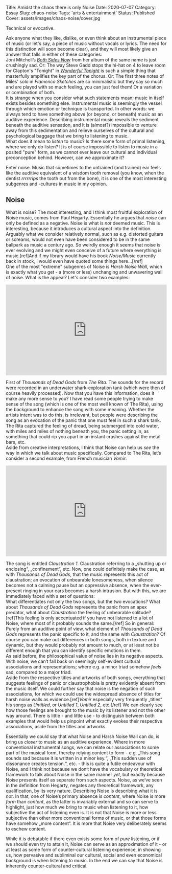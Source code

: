 Title: Amidst the chaos there is only Noise
Date: 2020-07-07
Category: Essay
Slug: chaos-noise
Tags: 'arts & entertainment'
Status: Published
Cover: assets/images/chaos-noise/cover.jpg

Technical or evocative.

Ask anyone what they like, dislike, or even think about an instrumental piece of music (or let's say, a piece of music without vocals or lyrics. The need for this distinction will soon become clear), and they will most likely give an answer that falls in either of these categories:  
Joni Mitchell’s [*Both Sides Now*](https://youtu.be/aCnf46boC3I) from her album of the same name is just crushingly sad. Or: The way Steve Gadd stops the hi-hat on 4 to leave room for Clapton's "Tonight" in [*Wonderful Tonight*](https://youtu.be/SZiods4xwmM) is such a simple thing that masterfully amplifies the key part of the chorus. Or: The first three notes of Miles' solo in *Flamenco Sketches* are so minimalistic but they say so much and are played with so much feeling, you can just feel them! Or a variation or combination of both.  
It is strange when you consider what such statements mean; music in itself exists besides something else. Instrumental music is seemingly the vessel through which emotion or technique is transported. In other words: we always tend to have something above (or beyond, or beneath) music as an auditive experience. Describing instrumental music reveals the sediment beneath the auditive sensation, and it is (almost?) impossible to venture away from this sedimentation and relieve ourselves of the cultural and psychological baggage that we bring to listening to music.  
What does it mean to *listen* to music? Is there some form of primal listening, where we only do listen? It is of course impossible to listen to music in a posited "pure" form, as we cannot ever leave our cultural and individual preconception behind. However, can we approximate it?

Enter noise. Music that sometimes to the untrained (and trained) ear feels like the auditive equivalent of a wisdom tooth removal (you know, when the dentist *rrrrrrips* the tooth out from the bone), it is one of the most interesting subgenres and -cultures in music in my opinion.

## Noise

What is noise? The most interesting, and I think most fruitful exploration of Noise music, comes from Paul Hegarty. Essentially he argues that *noise* can only be defined as a negative. Noise is what is *not* deemed music. This is interesting, because it introduces a cultural aspect into the definition. Arguably what we consider relatively normal, such as e.g. distorted guitars or screams, would not even have been considered to be in the same ballpark as music a century ago. So weirdly enough it seems that noise is ever evolving and we might even conceive of a future where everything is music.[ref]And if my library would have his book *Noise/Music* currently back in stock, I would even have quoted some things here...[/ref]  
One of the most "extreme" subgenres of Noise is *Harsh Noise Wall*, which is exactly what you get - a (more or less) unchanging and unwavering wall of noise. What is the appeal? Let's consider two examples:

<div class="container" style="position:relative;height:0;width:100%;padding-bottom: 56.25%;">
<iframe src="https://www.youtube.com/embed/SIhEtV-hnSw" frameborder="0" allow="autoplay; encrypted-media;" allowfullscreen class="video" style="position:absolute;width:100%;height:100%"></iframe>
</div>

First of *Thousands of Dead Gods* from *The Rita*. The sounds for the record were recorded in an underwater shark-exploration tank (which were then of course heavily processed). Now that you have this information, does it make any more sense to you? I have read some people trying to make sense of the song (which is one of the most well known of The Rita), using the background to enhance the song with some meaning. Whether the artists intent was to do this, is irrelevant, but people were describing the song as an evocation of the panic that one must feel in such a shark tank. The Rita captured the feeling of dread, being submerged into cold water, with miles and miles of nothing beneath you, the panic setting in, as something that could rip you apart in an instant crashes against the metal bars, etc.  
Aside from creative interpretations, I think that Noise can help us *see* the way in which we talk about music specifically. Compared to The Rita, let‘s consider a second example, from French musician *Vomir*:

<div class="container" style="position:relative;height:0;width:100%;padding-bottom: 56.25%;">
<iframe src="https://www.youtube.com/embed/wLzEgrHKxNM" frameborder="0" allow="autoplay; encrypted-media;" allowfullscreen class="video" style="position:absolute;width:100%;height:100%"></iframe>
</div>

The song is entitled *Claustration 1*. Claustration referring to a „shutting up or enclosing“, „confinement“, etc. Now, one could definitely make the case, as with *Thousands of Dead Gods*, that the music represents this act of claustration; an evocation of unbearable lonesomeness, when silence becomes not a calming pause but an oppressive absence, when the ever-present ringing in your ears becomes a harsh intrusion. But with this, we are immediately faced with a set of questions:  
What differentiates not only the two songs, but the two evocations? What about *Thousands of Dead Gods* represents the panic from an apex predator, what about *Claustration* the feeling of unbearable solitude?[ref]This feeling is only accentuated if you have not listened to a lot of Noise, where most of it probably sounds the same.[/ref] So in general: Purely from an auditive point of view, what element of *Thousands of Dead Gods* represents the panic specific to it, and the same with *Claustration*? Of course you can make out differences in both songs, both in texture and dynamic, but they would probably not amount to much, or at least not be different enough that you can identify specific emotions in them.  
As said before, the philosophical value of noise lies in its negative aspects. With noise, we can‘t fall back on seemingly self-evident cultural associations and representations; where e.g. a minor triad somehow *feels* sad, compared to a major triad.  
Aside from the respective titles and artworks of both songs, everything that suggests feelings of panic or claustrophobia is pretty evidently absent from the music itself. We could further say that noise is the negation of such associations, for which we could use the widespread absence of titles for harsh noise walls as evidence.[ref]*Vomir* especially very frequently „titles“ his songs as *Untitled*, or *Untitled 1*, *Untitled 2*, etc.[/ref] We can clearly see how those feelings are brought to the music by its listener and not the other way around. There is little - and little use - to distinguish between both examples that would help us pinpoint what exactly evokes their respective associations, aside from the titles and artworks. 

Essentially we could say that what Noise and Harsh Noise Wall can do, is bring us *closer* to music as an auditive experience. Where in more conventional instrumental songs, we can relate our associations to some part of the musical form, thereby relying content to form - e.g. „This song sounds sad because it is written in a minor key.“, „This sudden use of dissonance creates tension.“, etc. - this is quite a futile endeavour with Noise, and I think not because we don‘t have the vocabulary or theoretical framework to talk about Noise in the same manner *yet*, but exactly because Noise presents itself as separate from such aspects. Noise, as we‘ve seen in the definition from Hegarty, negates any theoretical framework, any qualification, by its very nature. Describing Noise is describing what it is *not*. In that, one of Noise‘s primary absence is *content*, where Noise is more *form* than *content*, as the latter is invariably external and so can serve to highlight, just how much we bring to music when listening to it, how subjective the act of listening even is. It is not that Noise is more or less subjective than other more conventional forms of music, or that those forms have somehow „more content“. It is more that Noise very deliberately seems to eschew content. 

While it is debatable if there even exists some form of *pure* listening, or if we should even try to attain it, Noise can serve as an approximation of it - or at least as some form of counter-cultural listening experience, in showing us, how pervasive and subliminal our cultural, social and even economical background is when listening to music. In the end we can say that Noise is inherently counter-cultural and critical.